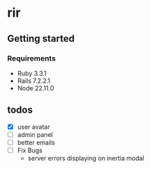 # rir

## Getting started

### Requirements

* Ruby 3.3.1
* Rails 7.2.2.1
* Node 22.11.0

## todos

- [x] user avatar
- [ ] admin panel
- [ ] better emails
- [ ] Fix Bugs
  - server errors displaying on inertia modal